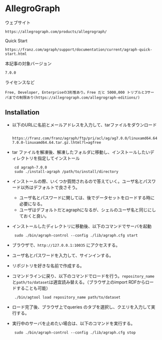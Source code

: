 # AllegroGraph

ウェブサイト

    https://allegrograph.com/products/allegrograph/

Quick Start

    https://franz.com/agraph/support/documentation/current/agraph-quick-start.html
    
本記事の対象バージョン
    
    7.0.0

ライセンスなど

    Free, Developer, Enterpriseの3形態あり。Free だと 5000,000 トリプルと3サーバまでの制限あり(https://allegrograph.com/allegrograph-editions/)
      
## Installation

 * 以下のURLに名前とメールアドレスを入力して、tarファイルをダウンロード

        https://franz.com/franz/agraph/ftp/pri/acl/ag/ag7.0.0/linuxamd64.64/agraph-7.0.0-linuxamd64.64.tar.gz.lhtml?l=agfree

 * tar ファイルを解凍後、解凍したフォルダに移動し、インストールしたいディレクトリを指定してインストール

 
        cd agraph-7.0.0
        sudo ./install-agraph /path/to/install/directory
 * インストールの際、いくつか質問されるので答えていく。ユーザ名とパスワード以外はデフォルトで良さそう。
   * ユーザ名とパスワードに関しては、後でデータセットをロードする時に必要になる。
   * ユーザはデフォルトだとagraphになるが、シェルのユーザ名と同じにしておくと良い。
 * インストールしたディレクトリに移動後、以下のコマンドでサーバを起動
     
        sudo ./bin/agraph-control --config ./lib/agraph.cfg start
 * ブラウザで、`http://127.0.0.1:10035` にアクセスする。
 * ユーザ名とパスワードを入力して、サインインする。
 * リポジトリを好きな名前で作成する。
 * コマンドラインに戻り、以下のコマンドでロードを行う。`repository_name`と`path/to/dataset`は適宜読み替える。（ブラウザ上のimport RDFからロードすることも可能）
        
        ./bin/agtool load repository_name path/to/dataset
 * ロード完了後、ブラウザ上でqueries のタブを選択し、クエリを入力して実行する。
 * 実行中のサーバを止めたい場合は、以下のコマンドを実行する。
         
        sudo ./bin/agraph-control --config ./lib/agraph.cfg stop

